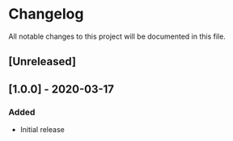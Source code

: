 # Changelog
All notable changes to this project will be documented in this file.

## [Unreleased]

## [1.0.0] - 2020-03-17
### Added
- Initial release
